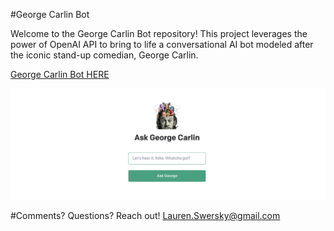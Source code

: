 #George Carlin Bot

Welcome to the George Carlin Bot repository! This project leverages the power of OpenAI API to bring to life a conversational AI bot modeled after the iconic stand-up comedian, George Carlin.

[George Carlin Bot HERE](https://george-carlin-bot.vercel.app/)

![Screenshot of app: a textbox that says 'Let's hear it, folks. Whatcha got?' with a button that says 'Ask George'](./public/site.png)

#Comments? Questions?
Reach out! Lauren.Swersky@gmail.com
